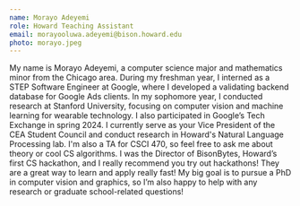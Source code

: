 ```yaml
---
name: Morayo Adeyemi
role: Howard Teaching Assistant
email: morayooluwa.adeyemi@bison.howard.edu
photo: morayo.jpeg
---
```


My name is Morayo Adeyemi, a computer science major and mathematics minor from the Chicago area. During my freshman year, I interned as a STEP Software Engineer at Google, where I developed a validating backend database for Google Ads clients. In my sophomore year, I conducted research at Stanford University, focusing on computer vision and machine learning for wearable technology. I also participated in Google’s Tech Exchange in spring 2024. I currently serve as your Vice President of the CEA Student Council and conduct research in Howard's Natural Language Processing lab. I'm also a TA for CSCI 470, so feel free to ask me about theory or cool CS algorithms. I was the Director of BisonBytes, Howard’s first CS hackathon, and I really recommend you try out hackathons! They are a great way to learn and apply really fast! My big goal is to pursue a PhD in computer vision and graphics, so I’m also happy to help with any research or graduate school-related questions!